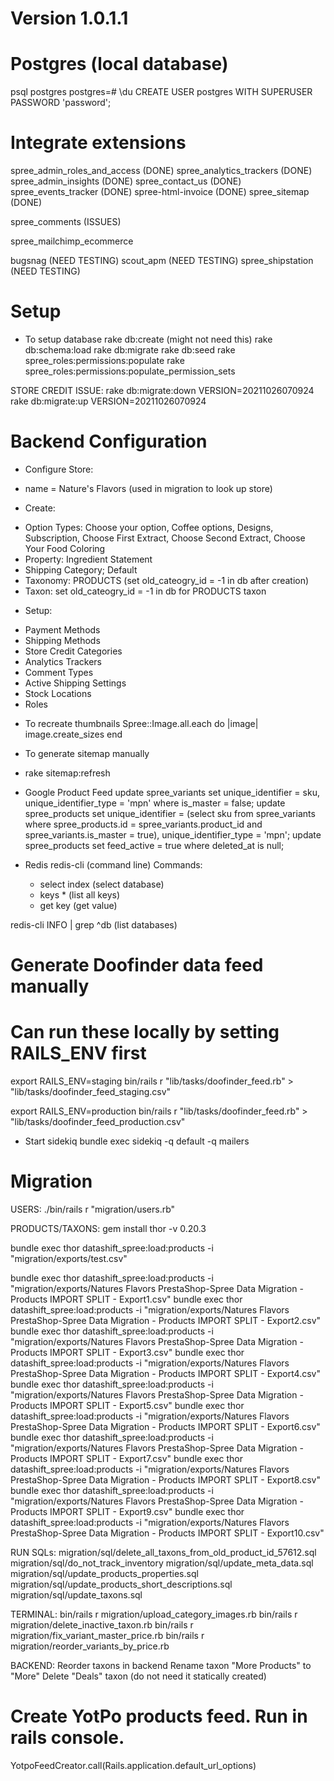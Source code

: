 # Version 1.0.1.1

# Postgres (local database)
psql postgres
postgres=# \du
CREATE USER postgres WITH SUPERUSER PASSWORD 'password';


# Integrate extensions
spree_admin_roles_and_access (DONE)
spree_analytics_trackers (DONE)
spree_admin_insights (DONE)
spree_contact_us (DONE)
spree_events_tracker (DONE)
spree-html-invoice (DONE)
spree_sitemap (DONE)

spree_comments (ISSUES)

spree_mailchimp_ecommerce

bugsnag (NEED TESTING)
scout_apm (NEED TESTING)
spree_shipstation (NEED TESTING)

# Setup

* To setup database
rake db:create (might not need this)
rake db:schema:load
rake db:migrate
rake db:seed
rake spree_roles:permissions:populate
rake spree_roles:permissions:populate_permission_sets

STORE CREDIT ISSUE:
rake db:migrate:down VERSION=20211026070924
rake db:migrate:up VERSION=20211026070924

# Backend Configuration

* Configure Store:
- name = Nature's Flavors (used in migration to look up store)

* Create:
- Option Types: Choose your option, Coffee options, Designs, Subscription, Choose First Extract, Choose Second Extract, Choose Your Food Coloring
- Property: Ingredient Statement
- Shipping Category; Default
- Taxonomy: PRODUCTS (set old_cateogry_id = -1 in db after creation)
- Taxon: set old_cateogry_id = -1 in db for PRODUCTS taxon

* Setup:
- Payment Methods
- Shipping Methods
- Store Credit Categories
- Analytics Trackers
- Comment Types
- Active Shipping Settings
- Stock Locations
- Roles

* To recreate thumbnails
Spree::Image.all.each do |image| image.create_sizes end

* To generate sitemap manually
- rake sitemap:refresh

* Google Product Feed
update spree_variants set unique_identifier = sku, unique_identifier_type = 'mpn' where is_master = false;
update spree_products set unique_identifier = (select sku from spree_variants where spree_products.id = spree_variants.product_id and spree_variants.is_master = true), unique_identifier_type = 'mpn';
update spree_products set feed_active = true where deleted_at is null;


* Redis
redis-cli (command line)
  Commands:
  - select index (select database)
  - keys * (list all keys)
  - get key (get value)

redis-cli INFO | grep ^db (list databases)


# Generate Doofinder data feed manually
# Can run these locally by setting RAILS_ENV first
export RAILS_ENV=staging
bin/rails r "lib/tasks/doofinder_feed.rb" > "lib/tasks/doofinder_feed_staging.csv"

export RAILS_ENV=production
bin/rails r "lib/tasks/doofinder_feed.rb" > "lib/tasks/doofinder_feed_production.csv"


* Start sidekiq
bundle exec sidekiq -q default -q mailers


# Migration
USERS:
./bin/rails r "migration/users.rb"

PRODUCTS/TAXONS:
gem install thor -v 0.20.3

bundle exec thor datashift_spree:load:products -i "migration/exports/test.csv"

bundle exec thor datashift_spree:load:products -i "migration/exports/Natures Flavors PrestaShop-Spree Data Migration - Products IMPORT SPLIT - Export1.csv"
bundle exec thor datashift_spree:load:products -i "migration/exports/Natures Flavors PrestaShop-Spree Data Migration - Products IMPORT SPLIT - Export2.csv"
bundle exec thor datashift_spree:load:products -i "migration/exports/Natures Flavors PrestaShop-Spree Data Migration - Products IMPORT SPLIT - Export3.csv"
bundle exec thor datashift_spree:load:products -i "migration/exports/Natures Flavors PrestaShop-Spree Data Migration - Products IMPORT SPLIT - Export4.csv"
bundle exec thor datashift_spree:load:products -i "migration/exports/Natures Flavors PrestaShop-Spree Data Migration - Products IMPORT SPLIT - Export5.csv"
bundle exec thor datashift_spree:load:products -i "migration/exports/Natures Flavors PrestaShop-Spree Data Migration - Products IMPORT SPLIT - Export6.csv"
bundle exec thor datashift_spree:load:products -i "migration/exports/Natures Flavors PrestaShop-Spree Data Migration - Products IMPORT SPLIT - Export7.csv"
bundle exec thor datashift_spree:load:products -i "migration/exports/Natures Flavors PrestaShop-Spree Data Migration - Products IMPORT SPLIT - Export8.csv"
bundle exec thor datashift_spree:load:products -i "migration/exports/Natures Flavors PrestaShop-Spree Data Migration - Products IMPORT SPLIT - Export9.csv"
bundle exec thor datashift_spree:load:products -i "migration/exports/Natures Flavors PrestaShop-Spree Data Migration - Products IMPORT SPLIT - Export10.csv"

RUN SQLs:
migration/sql/delete_all_taxons_from_old_product_id_57612.sql
migration/sql/do_not_track_inventory
migration/sql/update_meta_data.sql
migration/sql/update_products_properties.sql
migration/sql/update_products_short_descriptions.sql
migration/sql/update_taxons.sql

TERMINAL:
bin/rails r migration/upload_category_images.rb
bin/rails r migration/delete_inactive_taxon.rb
bin/rails r migration/fix_variant_master_price.rb
bin/rails r migration/reorder_variants_by_price.rb


BACKEND:
Reorder taxons in backend
Rename taxon "More Products" to "More"
Delete "Deals" taxon (do not need it statically created)

# Create YotPo products feed. Run in rails console.
YotpoFeedCreator.call(Rails.application.default_url_options)